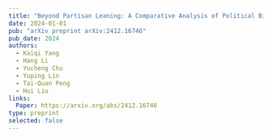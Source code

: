 ```yaml
---
title: "Beyond Partisan Leaning: A Comparative Analysis of Political Bias in Large Language Models"
date: 2024-01-01
pub: "arXiv preprint arXiv:2412.16746"
pub_date: 2024
authors:
  - Kaiqi Yang
  - Hang Li
  - Yucheng Chu
  - Yuping Lin
  - Tai-Quan Peng
  - Hui Liu
links:
  Paper: https://arxiv.org/abs/2412.16746
type: preprint
selected: false
---
```

